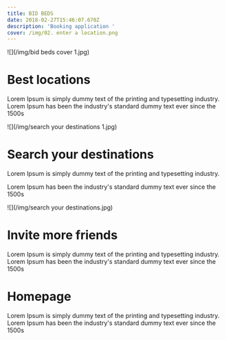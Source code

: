 ```yaml
---
title: BID BEDS
date: 2018-02-27T15:46:07.670Z
description: 'Booking application '
cover: /img/02. enter a location.png
---
```

![](/img/bid beds cover 1.jpg)

# Best locations

Lorem Ipsum is simply dummy text of the printing and typesetting industry. Lorem Ipsum has been the industry's standard dummy text ever since the 1500s

!\[](/img/search your destinations 1.jpg)

# Search your destinations

Lorem Ipsum is simply dummy text of the printing and typesetting industry.

 Lorem Ipsum has been the industry's standard dummy text ever since the 1500s

!\[](/img/search your destinations.jpg)

# Invite more friends

Lorem Ipsum is simply dummy text of the printing and typesetting industry. Lorem Ipsum has been the industry's standard dummy text ever since the 1500s

# Homepage

Lorem Ipsum is simply dummy text of the printing and typesetting industry. Lorem Ipsum has been the industry's standard dummy text ever since the 1500s
